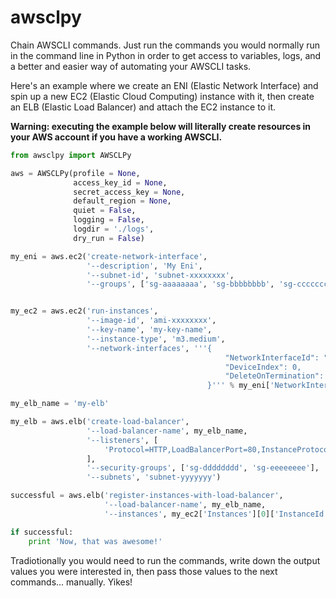 awsclpy
=======

Chain AWSCLI commands. Just run the commands you would normally run in the command
line in Python in order to get access to variables, logs, and a better and easier
way of automating your AWSCLI tasks.

Here's an example where we create an ENI (Elastic Network Interface) and spin up
a new EC2 (Elastic Cloud Computing) instance with it, then create an ELB (Elastic
Load Balancer) and attach the EC2 instance to it.

**Warning: executing the example below will literally create resources in your AWS
account if you have a working AWSCLI.**

```python
from awsclpy import AWSCLPy

aws = AWSCLPy(profile = None,
              access_key_id = None,
              secret_access_key = None,
              default_region = None,
              quiet = False,
              logging = False,
              logdir = './logs',
              dry_run = False)

my_eni = aws.ec2('create-network-interface',
                 '--description', 'My Eni',
                 '--subnet-id', 'subnet-xxxxxxxx',
                 '--groups', ['sg-aaaaaaaa', 'sg-bbbbbbbb', 'sg-cccccccc'])


my_ec2 = aws.ec2('run-instances',
                 '--image-id', 'ami-xxxxxxxx',
                 '--key-name', 'my-key-name',
                 '--instance-type', 'm3.medium',
                 '--network-interfaces', '''{
                                                "NetworkInterfaceId": "%s",
                                                "DeviceIndex": 0,
                                                "DeleteOnTermination": false
                                            }''' % my_eni['NetworkInterface']['NetworkInterfaceId'])

my_elb_name = 'my-elb'

my_elb = aws.elb('create-load-balancer',
                 '--load-balancer-name', my_elb_name,
                 '--listeners', [
                     'Protocol=HTTP,LoadBalancerPort=80,InstanceProtocol=HTTP,InstancePort=80',
                 ],
                 '--security-groups', ['sg-dddddddd', 'sg-eeeeeeee'],
                 '--subnets', 'subnet-yyyyyyy')

successful = aws.elb('register-instances-with-load-balancer',
                     '--load-balancer-name', my_elb_name,
                     '--instances', my_ec2['Instances'][0]['InstanceId'])

if successful:
    print 'Now, that was awesome!'
```

Tradiotionally you would need to run the commands, write down the output values
you were interested in, then pass those values to the next commands... manually.
Yikes!

